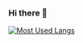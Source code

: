 ### Hi there 👋

<!--
**araceliponce/araceliponce** is a ✨ _special_ ✨ repository because its `README.md` (this file) appears on your GitHub profile.

Here are some ideas to get you started:

- 🔭 I’m currently working on ...
- 🌱 I’m currently learning ...
- 👯 I’m looking to collaborate on ...
- 🤔 I’m looking for help with ...
- 💬 Ask me about ...
- 📫 How to reach me: ...
- 😄 Pronouns: ...
- ⚡ Fun fact: ...

[![Most Used Langs](https://github-readme-stats.vercel.app/api/top-langs/?username=anuraghazra&layout=compact&langs_count=4)](https://github.com/anuraghazra/github-readme-stats)

-->

[![Most Used Langs](https://github-readme-stats-one-araceli.vercel.app/api/top-langs/?username=anuraghazra&layout=compact&langs_count=4)](https://github.com/anuraghazra/github-readme-stats)

